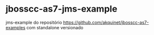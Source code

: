 # jbosscc-as7-jms-example
jms-example do repositório https://github.com/akquinet/jbosscc-as7-examples com standalone versionado
